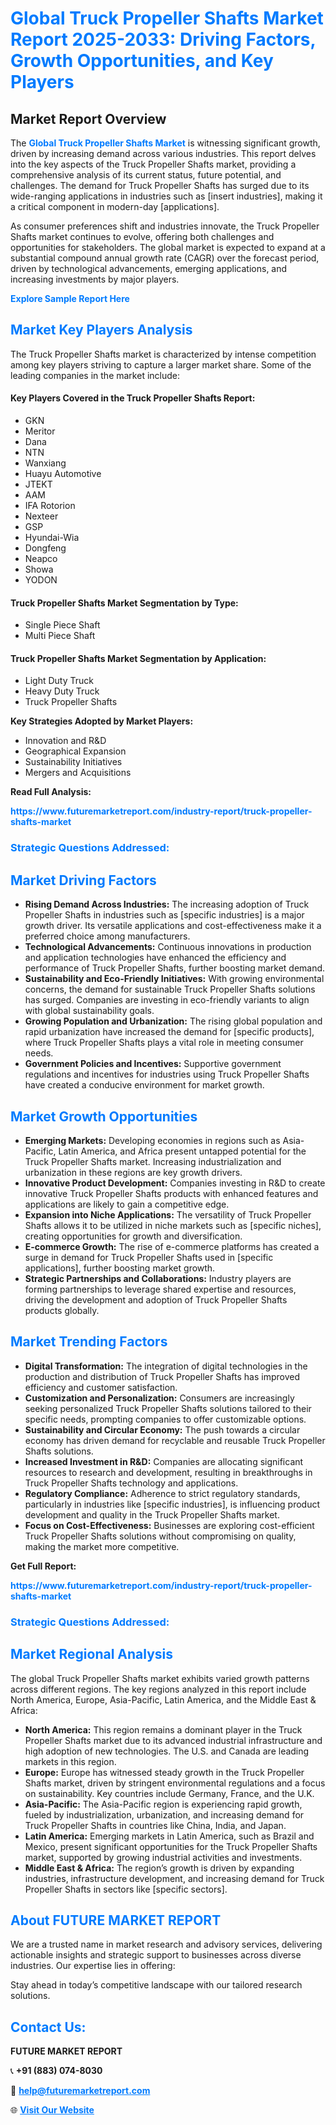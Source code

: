 <h1 style="color: #007BFF;">Global Truck Propeller Shafts Market Report 2025-2033: Driving Factors, Growth Opportunities, and Key Players</h1>

<section id="overview">
<h2>Market Report Overview</h2>
<p>The <a href="https://www.futuremarketreport.com/industry-report/truck-propeller-shafts-market" style="color: #007BFF; text-decoration: none;"><strong>Global Truck Propeller Shafts Market</strong></a> is witnessing significant growth, driven by increasing demand across various industries. This report delves into the key aspects of the Truck Propeller Shafts market, providing a comprehensive analysis of its current status, future potential, and challenges. The demand for Truck Propeller Shafts has surged due to its wide-ranging applications in industries such as [insert industries], making it a critical component in modern-day [applications].</p>
<p>As consumer preferences shift and industries innovate, the Truck Propeller Shafts market continues to evolve, offering both challenges and opportunities for stakeholders. The global market is expected to expand at a substantial compound annual growth rate (CAGR) over the forecast period, driven by technological advancements, emerging applications, and increasing investments by major players.</p>
</section>

<section id="overview">
<p><a href="https://www.futuremarketreport.com/request-sample/reportId=112471" style="color: #007BFF; text-decoration: none;"><strong>Explore Sample Report Here</strong></a></p>
</section>

<section id="key-players">
<h2 style="color: #007BFF;">Market Key Players Analysis</h2>
<p>The Truck Propeller Shafts market is characterized by intense competition among key players striving to capture a larger market share. Some of the leading companies in the market include:</p>
<h4>Key Players Covered in the Truck Propeller Shafts Report:</h4>
<ul><li>GKN</li><li>Meritor</li><li>Dana</li><li>NTN</li><li>Wanxiang</li><li>Huayu Automotive</li><li>JTEKT</li><li>AAM</li><li>IFA Rotorion</li><li>Nexteer</li><li>GSP</li><li>Hyundai-Wia</li><li>Dongfeng</li><li>Neapco</li><li>Showa</li><li>YODON</li></ul>
<h4>Truck Propeller Shafts Market Segmentation by Type:</h4>
<ul><li>Single Piece Shaft</li><li>Multi Piece Shaft</li></ul>

<h4>Truck Propeller Shafts Market Segmentation by Application:</h4>
<ul><li>Light Duty Truck</li><li>Heavy Duty Truck</li><li>Truck Propeller Shafts</li></ul>
<p><strong>Key Strategies Adopted by Market Players:</strong></p>
<ul>
<li>Innovation and R&D</li>
<li>Geographical Expansion</li>
<li>Sustainability Initiatives</li>
<li>Mergers and Acquisitions</li>
</ul>
</section>

<section>
<p><strong>Read Full Analysis: </strong></p><a href="https://www.futuremarketreport.com/industry-report/truck-propeller-shafts-market" style="color: #007BFF; text-decoration: none;"><strong>https://www.futuremarketreport.com/industry-report/truck-propeller-shafts-market</strong></a>
<h3 style="color: #007BFF;">Strategic Questions Addressed:</h3>
</section>

<section id="driving-factors">
<h2 style="color: #007BFF;">Market Driving Factors</h2>
<ul>
<li><strong>Rising Demand Across Industries:</strong> The increasing adoption of Truck Propeller Shafts in industries such as [specific industries] is a major growth driver. Its versatile applications and cost-effectiveness make it a preferred choice among manufacturers.</li>
<li><strong>Technological Advancements:</strong> Continuous innovations in production and application technologies have enhanced the efficiency and performance of Truck Propeller Shafts, further boosting market demand.</li>
<li><strong>Sustainability and Eco-Friendly Initiatives:</strong> With growing environmental concerns, the demand for sustainable Truck Propeller Shafts solutions has surged. Companies are investing in eco-friendly variants to align with global sustainability goals.</li>
<li><strong>Growing Population and Urbanization:</strong> The rising global population and rapid urbanization have increased the demand for [specific products], where Truck Propeller Shafts plays a vital role in meeting consumer needs.</li>
<li><strong>Government Policies and Incentives:</strong> Supportive government regulations and incentives for industries using Truck Propeller Shafts have created a conducive environment for market growth.</li>
</ul>
</section>

<section id="growth-opportunities">
<h2 style="color: #007BFF;">Market Growth Opportunities</h2>
<ul>
<li><strong>Emerging Markets:</strong> Developing economies in regions such as Asia-Pacific, Latin America, and Africa present untapped potential for the Truck Propeller Shafts market. Increasing industrialization and urbanization in these regions are key growth drivers.</li>
<li><strong>Innovative Product Development:</strong> Companies investing in R&D to create innovative Truck Propeller Shafts products with enhanced features and applications are likely to gain a competitive edge.</li>
<li><strong>Expansion into Niche Applications:</strong> The versatility of Truck Propeller Shafts allows it to be utilized in niche markets such as [specific niches], creating opportunities for growth and diversification.</li>
<li><strong>E-commerce Growth:</strong> The rise of e-commerce platforms has created a surge in demand for Truck Propeller Shafts used in [specific applications], further boosting market growth.</li>
<li><strong>Strategic Partnerships and Collaborations:</strong> Industry players are forming partnerships to leverage shared expertise and resources, driving the development and adoption of Truck Propeller Shafts products globally.</li>
</ul>
</section>

<section id="trending-factors">
<h2 style="color: #007BFF;">Market Trending Factors</h2>
<ul>
<li><strong>Digital Transformation:</strong> The integration of digital technologies in the production and distribution of Truck Propeller Shafts has improved efficiency and customer satisfaction.</li>
<li><strong>Customization and Personalization:</strong> Consumers are increasingly seeking personalized Truck Propeller Shafts solutions tailored to their specific needs, prompting companies to offer customizable options.</li>
<li><strong>Sustainability and Circular Economy:</strong> The push towards a circular economy has driven demand for recyclable and reusable Truck Propeller Shafts solutions.</li>
<li><strong>Increased Investment in R&D:</strong> Companies are allocating significant resources to research and development, resulting in breakthroughs in Truck Propeller Shafts technology and applications.</li>
<li><strong>Regulatory Compliance:</strong> Adherence to strict regulatory standards, particularly in industries like [specific industries], is influencing product development and quality in the Truck Propeller Shafts market.</li>
<li><strong>Focus on Cost-Effectiveness:</strong> Businesses are exploring cost-efficient Truck Propeller Shafts solutions without compromising on quality, making the market more competitive.</li>
</ul>
</section>

<section>
<p><strong>Get Full Report: </strong></p><a href="https://www.futuremarketreport.com/industry-report/truck-propeller-shafts-market" style="color: #007BFF; text-decoration: none;"><strong>https://www.futuremarketreport.com/industry-report/truck-propeller-shafts-market</strong></a>
<h3 style="color: #007BFF;">Strategic Questions Addressed:</h3>
</section>


<section id="regional-analysis">
<h2 style="color: #007BFF;">Market Regional Analysis</h2>
<p>The global Truck Propeller Shafts market exhibits varied growth patterns across different regions. The key regions analyzed in this report include North America, Europe, Asia-Pacific, Latin America, and the Middle East & Africa:</p>
<ul>
<li><strong>North America:</strong> This region remains a dominant player in the Truck Propeller Shafts market due to its advanced industrial infrastructure and high adoption of new technologies. The U.S. and Canada are leading markets in this region.</li>
<li><strong>Europe:</strong> Europe has witnessed steady growth in the Truck Propeller Shafts market, driven by stringent environmental regulations and a focus on sustainability. Key countries include Germany, France, and the U.K.</li>
<li><strong>Asia-Pacific:</strong> The Asia-Pacific region is experiencing rapid growth, fueled by industrialization, urbanization, and increasing demand for Truck Propeller Shafts in countries like China, India, and Japan.</li>
<li><strong>Latin America:</strong> Emerging markets in Latin America, such as Brazil and Mexico, present significant opportunities for the Truck Propeller Shafts market, supported by growing industrial activities and investments.</li>
<li><strong>Middle East & Africa:</strong> The region’s growth is driven by expanding industries, infrastructure development, and increasing demand for Truck Propeller Shafts in sectors like [specific sectors].</li>
</ul>
</section>

<footer>
<h2 style="color: #007BFF;">About FUTURE MARKET REPORT</h2>
<p>We are a trusted name in market research and advisory services, delivering actionable insights and strategic support to businesses across diverse industries. Our expertise lies in offering:</p>

<p>Stay ahead in today’s competitive landscape with our tailored research solutions.</p>

<h2 style="color: #007BFF;">Contact Us:</h2>
<p><strong>FUTURE MARKET REPORT</strong></p>
<p>📞 <strong>+91 (883) 074-8030</strong></p>
<p>📧 <strong><a href="mailto:help@futuremarketreport.com" style="color: #007BFF;">help@futuremarketreport.com</a></strong></p>
<p>🌐 <strong><a href="https://www.futuremarketreport.com/" style="color: #007BFF;">Visit Our Website</a></strong></p>
</footer>